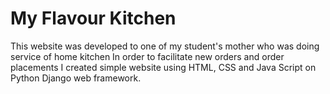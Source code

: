 # My Flavour Kitchen
This website was developed to one of my student's mother who was doing service of home kitchen
In order to facilitate new orders and order placements I created simple website using HTML, CSS and Java Script on Python Django web framework.

